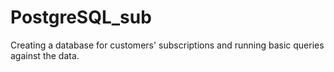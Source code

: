 # PostgreSQL_sub
Creating a database for customers' subscriptions and running basic queries against the data.
